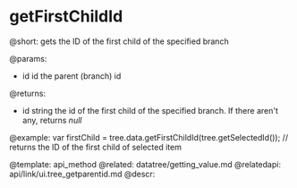 getFirstChildId
=============

@short:  gets the ID of the first child of the specified branch
	
@params:
- id 	id 		the parent (branch) id

@returns:
- id		string 		the id of the first child of the specified branch. If there aren't any, returns <i>null</i>

@example:
var firstChild = tree.data.getFirstChildId(tree.getSelectedId()); 
// returns the ID of the first child of selected item
    
@template:	api_method
@related:
	datatree/getting_value.md
@relatedapi:
	api/link/ui.tree_getparentid.md
@descr:


